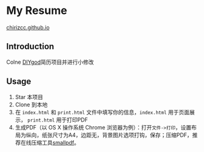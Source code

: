# My Resume

[chirizcc.github.io](https://chirizcc.github.io/)

## Introduction

Colne [DIYgod](http://github.com/DIYgod)简历项目并进行小修改

## Usage

1. Star 本项目
1. Clone 到本地
1. 在 `index.html` 和 `print.html` 文件中填写你的信息，`index.html` 用于页面展示， `print.html` 用于打印PDF
1. 生成PDF（以 OS X 操作系统 Chrome 浏览器为例）：打开`文件->打印`，设置布局为纵向，纸张尺寸为A4，边距无，背景图片选项打钩，保存；压缩PDF，推荐在线压缩工具[smallpdf](http://smallpdf.com/cn/compress-pdf)。